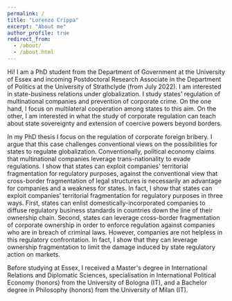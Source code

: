 ```yaml
---
permalink: /
title: "Lorenzo Crippa"
excerpt: "About me"
author_profile: true
redirect_from: 
  - /about/
  - /about.html
---
```


Hi! I am a PhD student from the Department of Government at the University of Essex and incoming Postdoctoral Research Associate in the Department of Politics at the University of Strathclyde (from July 2022). I am interested in state-business relations under globalization. I study states' regulation of multinational companies and prevention of corporate crime. On the one hand, I focus on multilateral cooperation among states to this aim. On the other, I am interested in what the study of corporate regulation can teach about state sovereignty and extension of coercive powers beyond borders.

In my PhD thesis I focus on the regulation of corporate foreign bribery. I argue that this case challenges conventional views on the possibilities for states to regulate globalization. Conventionally, political economy claims that multinational companies leverage trans-nationality to evade regulations. I show that states can exploit companies' territorial fragmentation for regulatory purposes, against the conventional view that cross-border fragmentation of legal structures is necessarily an advantage for companies and a weakness for states. In fact, I show that states can exploit companies’ territorial fragmentation for regulatory purposes in three ways. First, states can enlist domestically-incorporated companies to diffuse regulatory business standards in countries down the line of their ownership chain. Second, states can leverage cross-border fragmentation of corporate ownership in order to enforce regulation against companies who are in breach of criminal laws. However, companies are not helpless in this regulatory confrontation. In fact, I show that they can leverage ownership fragmentation to limit the damage induced by state regulatory action on markets.

Before studying at Essex, I received a Master's degree in International Relations and Diplomatic Sciences, specialisation in International Political Economy (honors) from the University of Bologna (IT), and a Bachelor degree in Philosophy (honors) from the University of Milan (IT). 
